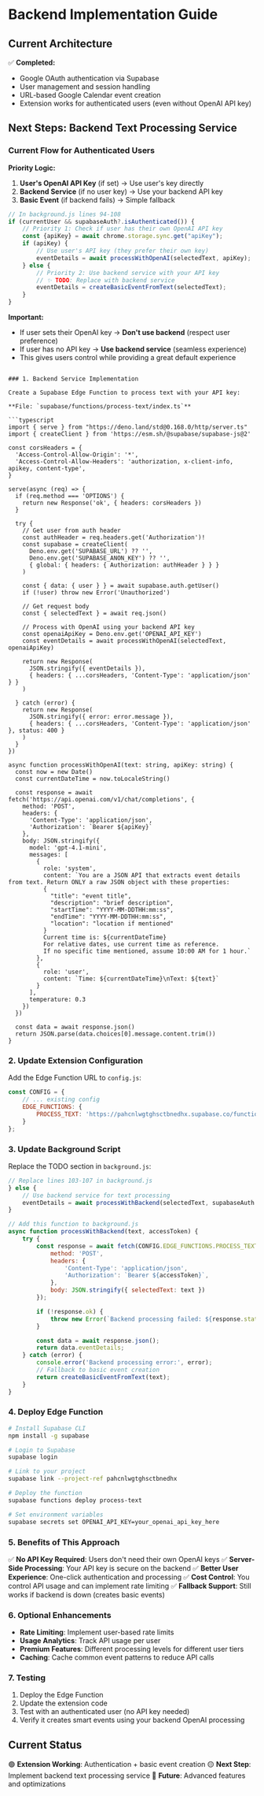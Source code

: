 # Backend Implementation Guide

## Current Architecture

✅ **Completed:**
- Google OAuth authentication via Supabase
- User management and session handling
- URL-based Google Calendar event creation
- Extension works for authenticated users (even without OpenAI API key)

## Next Steps: Backend Text Processing Service

### Current Flow for Authenticated Users

**Priority Logic:**
1. **User's OpenAI API Key** (if set) → Use user's key directly
2. **Backend Service** (if no user key) → Use your backend API key
3. **Basic Event** (if backend fails) → Simple fallback

```javascript
// In background.js lines 94-108
if (currentUser && supabaseAuth?.isAuthenticated()) {
    // Priority 1: Check if user has their own OpenAI API key
    const {apiKey} = await chrome.storage.sync.get("apiKey");
    if (apiKey) {
        // Use user's API key (they prefer their own key)
        eventDetails = await processWithOpenAI(selectedText, apiKey);
    } else {
        // Priority 2: Use backend service with your API key
        // ✨ TODO: Replace with backend service
        eventDetails = createBasicEventFromText(selectedText);
    }
}
```

**Important:**
- If user sets their OpenAI key → **Don't use backend** (respect user preference)
- If user has no API key → **Use backend service** (seamless experience)
- This gives users control while providing a great default experience
```

### 1. Backend Service Implementation

Create a Supabase Edge Function to process text with your API key:

**File: `supabase/functions/process-text/index.ts`**

```typescript
import { serve } from "https://deno.land/std@0.168.0/http/server.ts"
import { createClient } from 'https://esm.sh/@supabase/supabase-js@2'

const corsHeaders = {
  'Access-Control-Allow-Origin': '*',
  'Access-Control-Allow-Headers': 'authorization, x-client-info, apikey, content-type',
}

serve(async (req) => {
  if (req.method === 'OPTIONS') {
    return new Response('ok', { headers: corsHeaders })
  }

  try {
    // Get user from auth header
    const authHeader = req.headers.get('Authorization')!
    const supabase = createClient(
      Deno.env.get('SUPABASE_URL') ?? '',
      Deno.env.get('SUPABASE_ANON_KEY') ?? '',
      { global: { headers: { Authorization: authHeader } } }
    )

    const { data: { user } } = await supabase.auth.getUser()
    if (!user) throw new Error('Unauthorized')

    // Get request body
    const { selectedText } = await req.json()

    // Process with OpenAI using your backend API key
    const openaiApiKey = Deno.env.get('OPENAI_API_KEY')
    const eventDetails = await processWithOpenAI(selectedText, openaiApiKey)

    return new Response(
      JSON.stringify({ eventDetails }),
      { headers: { ...corsHeaders, 'Content-Type': 'application/json' } }
    )

  } catch (error) {
    return new Response(
      JSON.stringify({ error: error.message }),
      { headers: { ...corsHeaders, 'Content-Type': 'application/json' }, status: 400 }
    )
  }
})

async function processWithOpenAI(text: string, apiKey: string) {
  const now = new Date()
  const currentDateTime = now.toLocaleString()

  const response = await fetch('https://api.openai.com/v1/chat/completions', {
    method: 'POST',
    headers: {
      'Content-Type': 'application/json',
      'Authorization': `Bearer ${apiKey}`
    },
    body: JSON.stringify({
      model: 'gpt-4.1-mini',
      messages: [
        {
          role: 'system',
          content: `You are a JSON API that extracts event details from text. Return ONLY a raw JSON object with these properties:
          {
            "title": "event title",
            "description": "brief description",
            "startTime": "YYYY-MM-DDTHH:mm:ss",
            "endTime": "YYYY-MM-DDTHH:mm:ss",
            "location": "location if mentioned"
          }
          Current time is: ${currentDateTime}
          For relative dates, use current time as reference.
          If no specific time mentioned, assume 10:00 AM for 1 hour.`
        },
        {
          role: 'user',
          content: `Time: ${currentDateTime}\nText: ${text}`
        }
      ],
      temperature: 0.3
    })
  })

  const data = await response.json()
  return JSON.parse(data.choices[0].message.content.trim())
}
```

### 2. Update Extension Configuration

Add the Edge Function URL to `config.js`:

```javascript
const CONFIG = {
    // ... existing config
    EDGE_FUNCTIONS: {
        PROCESS_TEXT: 'https://pahcnlwgtghsctbnedhx.supabase.co/functions/v1/process-text'
    }
};
```

### 3. Update Background Script

Replace the TODO section in `background.js`:

```javascript
// Replace lines 103-107 in background.js
} else {
    // Use backend service for text processing
    eventDetails = await processWithBackend(selectedText, supabaseAuth.getAccessToken());
}

// Add this function to background.js
async function processWithBackend(text, accessToken) {
    try {
        const response = await fetch(CONFIG.EDGE_FUNCTIONS.PROCESS_TEXT, {
            method: 'POST',
            headers: {
                'Content-Type': 'application/json',
                'Authorization': `Bearer ${accessToken}`,
            },
            body: JSON.stringify({ selectedText: text })
        });

        if (!response.ok) {
            throw new Error(`Backend processing failed: ${response.status}`);
        }

        const data = await response.json();
        return data.eventDetails;
    } catch (error) {
        console.error('Backend processing error:', error);
        // Fallback to basic event creation
        return createBasicEventFromText(text);
    }
}
```

### 4. Deploy Edge Function

```bash
# Install Supabase CLI
npm install -g supabase

# Login to Supabase
supabase login

# Link to your project
supabase link --project-ref pahcnlwgtghsctbnedhx

# Deploy the function
supabase functions deploy process-text

# Set environment variables
supabase secrets set OPENAI_API_KEY=your_openai_api_key_here
```

### 5. Benefits of This Approach

✅ **No API Key Required**: Users don't need their own OpenAI keys
✅ **Server-Side Processing**: Your API key is secure on the backend
✅ **Better User Experience**: One-click authentication and processing
✅ **Cost Control**: You control API usage and can implement rate limiting
✅ **Fallback Support**: Still works if backend is down (creates basic events)

### 6. Optional Enhancements

- **Rate Limiting**: Implement user-based rate limits
- **Usage Analytics**: Track API usage per user
- **Premium Features**: Different processing levels for different user tiers
- **Caching**: Cache common event patterns to reduce API calls

### 7. Testing

1. Deploy the Edge Function
2. Update the extension code
3. Test with an authenticated user (no API key needed)
4. Verify it creates smart events using your backend OpenAI processing

## Current Status

🟢 **Extension Working**: Authentication + basic event creation
🟡 **Next Step**: Implement backend text processing service
🔴 **Future**: Advanced features and optimizations